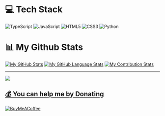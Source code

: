 # 💻 Tech Stack
![TypeScript](https://img.shields.io/badge/typescript-%23007ACC.svg?style=for-the-badge&logo=typescript&logoColor=white) ![JavaScript](https://img.shields.io/badge/javascript-%23323330.svg?style=for-the-badge&logo=javascript&logoColor=%23F7DF1E) ![HTML5](https://img.shields.io/badge/html5-%23E34F26.svg?style=for-the-badge&logo=html5&logoColor=white) ![CSS3](https://img.shields.io/badge/css3-%231572B6.svg?style=for-the-badge&logo=css3&logoColor=white) ![Python](https://img.shields.io/badge/Python-%23323330.svg?style=for-the-badge&logo=python&logoColor=yellow)

# 📊 My Github Stats
[![My GitHub Stats](https://github-readme-stats.vercel.app/api/?username=soundphoenix428&count_private=true&theme=react&showicons=true)]() [![My GitHub Language Stats](https://github-readme-stats.vercel.app/api/top-langs/?username=soundphoenix428&langs_count=5&theme=react)]() 
[![My Contribution Stats](https://github-contribution-stats.vercel.app/api/?username=soundphoenix428)](https://github.com/YOUR_USERNAME/github-contribution-stats/)
_______________________________________________________________________________________________________________________________________________________________________________________________________
<a href="https://visitcount.itsvg.in">
  <img src="https://visitcount.itsvg.in/api?id=SoundPhoenix248&label=Profile%20Views&color=0&icon=3&pretty=true" />

## 💰 You can help me by Donating
  [![BuyMeACoffee](https://img.shields.io/badge/Buy%20Me%20a%20Coffee-ffdd00?style=for-the-badge&logo=buy-me-a-coffee&logoColor=black)](https://buymeacoffee.com/SoundPhoenix428) 
